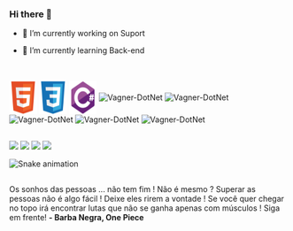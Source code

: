 ### Hi there 👋


- 🔭 I’m currently working on Suport
- 🌱 I’m currently learning Back-end
  

  
  ##
 
 </div>
<div style="display: inline_block"><br>
  <img align="center" alt="Vagner-HTML" height="60" width="50" src="https://raw.githubusercontent.com/devicons/devicon/master/icons/html5/html5-original.svg">
  <img align="center" alt="Vagner-CSS" height="60" width="50" src="https://raw.githubusercontent.com/devicons/devicon/master/icons/css3/css3-original.svg">
  <img align="center" alt="Vagner-Csharp" height="60" width="50" src="https://raw.githubusercontent.com/devicons/devicon/master/icons/csharp/csharp-original.svg">
  <img align="center" alt="Vagner-DotNet" height="60" width="50" src="https://cdn.jsdelivr.net/gh/devicons/devicon/icons/dotnetcore/dotnetcore-plain.svg">
  <img align="center" alt="Vagner-DotNet" height="60" width="50" src="https://icongr.am/devicon/java-original.svg?size=128&color=currentColor">
  <img align="center" alt="Vagner-DotNet" height="60" width="50" src="https://icongr.am/devicon/postgresql-original.svg?size=128&color=currentColor">
  <img align="center" alt="Vagner-DotNet" height="60" width="50" src="https://icongr.am/devicon/mysql-original-wordmark.svg?size=128&color=currentColor">
  <img align="center" alt="Vagner-DotNet" height="60" width="50" src="https://icongr.am/devicon/mongodb-original-wordmark.svg?size=128&color=currentColor">
  

</div>
  
  ##
 
 <div> 
  <a href="https://twitter.com/mxgli_" target="_blank"><img src="https://img.shields.io/badge/Twitter-1DA1F2?style=for-the-badge&logo=twitter&logoColor=white" target="_blank"></a>
 	<a href="https://www.twitch.tv/mxgli93" target="_blank"><img src="https://img.shields.io/badge/Twitch-9146FF?style=for-the-badge&logo=twitch&logoColor=white" target="_blank"></a> 
  <a href = "mailto:vagnerrfjr@gmail.com"><img src="https://img.shields.io/badge/-Gmail-%23333?style=for-the-badge&logo=gmail&logoColor=white" target="_blank"></a>
  <a href="https://www.linkedin.com/in/vagnerrfjr" target="_blank"><img src="https://img.shields.io/badge/-LinkedIn-%230077B5?style=for-the-badge&logo=linkedin&logoColor=white" target="_blank"></a> 
 
  ![Snake animation](https://github.com/vrfjr/vrfjr/blob/output/github-contribution-grid-snake.svg)
 
</div>


  ##


<div>
  Os sonhos das pessoas ... não tem fim ! Não é mesmo ? Superar as pessoas não é algo fácil ! Deixe eles rirem a vontade ! Se você quer chegar no topo irá encontrar lutas que não se ganha apenas com músculos !
  Siga em frente!     <strong>- Barba Negra, One Piece</strong>
  </div>


